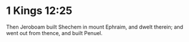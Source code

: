 # 1 Kings 12:25

Then Jeroboam built Shechem in mount Ephraim, and dwelt therein; and went out from thence, and built Penuel.